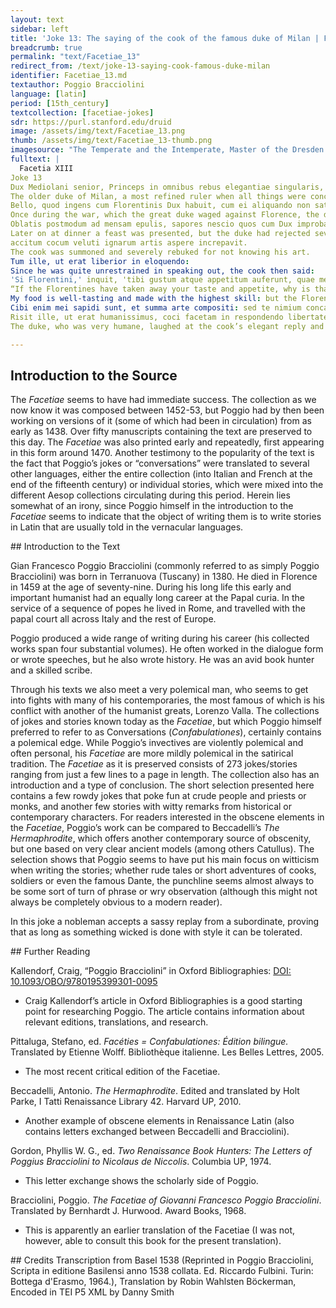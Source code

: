 ```yaml
---
layout: text
sidebar: left
title: 'Joke 13: The saying of the cook of the famous duke of Milan | Facetia XIII: Dictum Coci Illustrissimo Duci Mediolanensi Habitum'
breadcrumb: true
permalink: "text/Facetiae_13"
redirect_from: /text/joke-13-saying-cook-famous-duke-milan
identifier: Facetiae_13.md
textauthor: Poggio Bracciolini
language: [latin]
period: [15th_century]
textcollection: [facetiae-jokes]
sdr: https://purl.stanford.edu/druid 
image: /assets/img/text/Facetiae_13.png
thumb: /assets/img/text/Facetiae_13-thumb.png
imagesource: "The Temperate and the Intemperate, Master of the Dresden Prayer Book, miniature from Valerius Maximus, The Memorable Deeds and Sayings of the Romans, Bruges, about 1470-80. The J. Paul Getty Museum, Ms. 43, recto"
fulltext: |
  Facetia XIII
Joke 13
Dux Mediolani senior, Princeps in omnibus rebus elegantiae singularis, habebat cocum egregium quem usque ad Gallos ad perdiscenda obsonia miserat.
The older duke of Milan, a most refined ruler when all things were concerned, had a distinguished cook, whom he sent all the way to France to fully learn their dishes.
Bello, quod ingens cum Florentinis Dux habuit, cum ei aliquando non satis prosper nuntius advenisset, admodum turbavit Ducis mentem.
Once during the war, which the great duke waged against Florence, the duke became very upset because he had received less than favourable news.
Oblatis postmodum ad mensam epulis, sapores nescio quos cum Dux improbasset, epulas insuper, ut non rite conditas, esset aspernatus,
Later on at dinner a feast was presented, but the duke had rejected several sauces and had even spurned a dish for not being correctly spiced.
accitum cocum veluti ignarum artis aspere increpavit.
The cook was summoned and severely rebuked for not knowing his art.
Tum ille, ut erat liberior in eloquendo:
Since he was quite unrestrained in speaking out, the cook then said:
'Si Florentini,' inquit, 'tibi gustum atque appetitum auferunt, quae mea est culpa?
“If the Florentines have taken away your taste and appetite, why is that my fault?
My food is well-tasting and made with the highest skill: but the Florentines have roasted you thoroughly and taken away your appetite.”
Cibi enim mei sapidi sunt, et summa arte compositi: sed te nimium concalefaciunt, et appetitum auferunt Florentini.'
Risit ille, ut erat humanissimus, coci facetam in respondendo libertatem.
The duke, who was very humane, laughed at the cook’s elegant reply and the liberty he took.

--- 
```

## Introduction to the Source 
<p>The <em>Facetiae</em> seems to have had immediate success. The collection as we now know it was composed between 1452-53, but Poggio had by then been working on versions of it (some of which had been in circulation) from as early as 1438. Over fifty manuscripts containing the text are preserved to this day. The <em>Facetiae</em> was also printed early and repeatedly, first appearing in this form around 1470. Another testimony to the popularity of the text is the fact that Poggio’s jokes or “conversations” were translated to several other languages, either the entire collection (into Italian and French at the end of the fifteenth century) or individual stories, which were mixed into the different Aesop collections circulating during this period. Herein lies somewhat of an irony, since Poggio himself in the introduction to the <em>Facetiae</em> seems to indicate that the object of writing them is to write stories in Latin that are usually told in the vernacular languages.</p>
## Introduction to the Text 
<p>Gian Francesco Poggio Bracciolini (commonly referred to as simply Poggio Bracciolini) was born in Terranuova (Tuscany) in 1380. He died in Florence in 1459 at the age of seventy-nine. During his long life this early and important humanist had an equally long career at the Papal curia. In the service of a sequence of popes he lived in Rome, and travelled with the papal court all across Italy and the rest of Europe.</p> <p>Poggio produced a wide range of writing during his career (his collected works span four substantial volumes). He often worked in the dialogue form or wrote speeches, but he also wrote history. He was an avid book hunter and a skilled scribe.</p> <p>Through his texts we also meet a very polemical man, who seems to get into fights with many of his contemporaries, the most famous of which is his conflict with another of the humanist greats, Lorenzo Valla. The collections of jokes and stories known today as the <em>Facetiae</em>, but which Poggio himself preferred to refer to as Conversations (<em>Confabulationes</em>), certainly contains a polemical edge. While Poggio’s invectives are violently polemical and often personal, his <em>Facetiae</em> are more mildly polemical in the satirical tradition. The <em>Facetiae</em> as it is preserved consists of 273 jokes/stories ranging from just a few lines to a page in length. The collection also has an introduction and a type of conclusion. The short selection presented here contains a few rowdy jokes that poke fun at crude people and priests or monks, and another few stories with witty remarks from historical or contemporary characters. For readers interested in the obscene elements in the <em>Facetiae</em>, Poggio’s work can be compared to Beccadelli’s <em>The Hermaphrodite</em>, which offers another contemporary source of obscenity, but one based on very clear ancient models (among others Catullus). The selection shows that Poggio seems to have put his main focus on witticism when writing the stories; whether rude tales or short adventures of cooks, soldiers or even the famous Dante, the punchline seems almost always to be some sort of turn of phrase or wry observation (although this might not always be completely obvious to a modern reader).</p> <p>In this joke a nobleman accepts a sassy replay from a subordinate, proving that as long as something wicked is done with style it can be tolerated.</p>
## Further Reading 
<p>Kallendorf, Craig, “Poggio Bracciolini” in Oxford Bibliographies: <a href="https://www.oxfordbibliographies.com/view/document/obo-9780195399301/obo-9780195399301-0095.xml">DOI: 10.1093/OBO/9780195399301-0095</a></p> <ul> <li>Craig Kallendorf’s article in Oxford Bibliographies is a good starting point for researching Poggio. The article contains information about relevant editions, translations, and research.</li> </ul> <p>Pittaluga, Stefano, ed. <em>Facéties = Confabulationes: Édition bilingue.</em> Translated by Etienne Wolff. Bibliothèque italienne. Les Belles Lettres, 2005.</p> <ul> <li>The most recent critical edition of the Facetiae.</li> </ul> <p>Beccadelli, Antonio. <em>The Hermaphrodite</em>. Edited and translated by Holt Parke, I Tatti Renaissance Library 42. Harvard UP, 2010.</p> <ul> <li>Another example of obscene elements in Renaissance Latin (also contains letters exchanged between Beccadelli and Bracciolini).</li> </ul> <p>Gordon, Phyllis W. G., ed. <em>Two Renaissance Book Hunters: The Letters of Poggius Bracciolini to Nicolaus de Niccolis</em>. Columbia UP, 1974.</p> <ul> <li>This letter exchange shows the scholarly side of Poggio.</li> </ul> <p>Bracciolini, Poggio. <em>The Facetiae of Giovanni Francesco Poggio Bracciolini</em>. Translated by Bernhardt J. Hurwood. Award Books, 1968.</p> <ul> <li>This is apparently an earlier translation of the Facetiae (I was not, however, able to consult this book for the present translation).</li> </ul>
## Credits
Transcription from Basel 1538 (Reprinted in Poggio Bracciolini, Scripta in editione Basilensi anno 1538 collata. Ed. Riccardo Fulbini. Turin: Bottega d'Erasmo, 1964.), Translation by Robin Wahlsten Böckerman, Encoded in TEI P5 XML by Danny Smith
